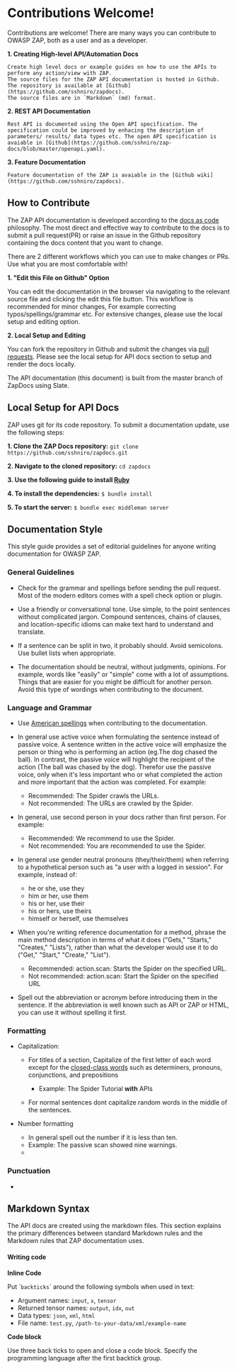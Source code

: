 <a name="contribution"></a>Contributions Welcome!
=========================================

Contributions are welcome! There are many ways you can contribute to OWASP ZAP, both as a user and as a developer.

**1. Creating High-level API/Automation Docs**

    Create high level docs or example guides on how to use the APIs to perform any action/view with ZAP.
    The source files for the ZAP API documentation is hosted in Github. The repository is available at [Github](https://github.com/sshniro/zapdocs).
    The source files are in `Markdown` (md) format.
    
**2. REST API Documentation**

    Rest API is documented using the Open API specification. The specification could be improved by enhacing the description of 
    parameters/ results/ data types etc. The open API specification is avaiable in [Github](https://github.com/sshniro/zap-docs/blob/master/openapi.yaml).

**3. Feature Documentation**

    Feature documentation of the ZAP is avaiable in the [Github wiki](https://github.com/sshniro/zapdocs).


## How to Contribute

The ZAP API documentation is developed according to the [docs as code](https://www.writethedocs.org/guide/docs-as-code/) philosophy.
The most direct and effective way to contribute to the docs is to submit a pull request(PR) or raise an 
issue in the Github repository containing the docs content that you want to change.

There are 2 different workflows which you can use to make changes or PRs. Use what you are most comfortable with!

**1. "Edit this File on Github" Option**
    
You can edit the documentation in the browser via navigating to the relevant source file and clicking the edit this file button.
This workflow is recommended for minor changes, For example correcting typos/spellings/grammar etc.
For extensive changes, please use the local setup and editing option.

**2. Local Setup and Editing**
    
You can fork the repository in Github and submit the changes via [pull requests](https://help.github.com/en/articles/creating-a-pull-request-from-a-fork). 
Please see the local setup for API docs section to setup and render the docs locally.


<aside class="notice">
The API documentation (this document) is built from the master branch of ZapDocs using Slate.
</aside>

## Local Setup for API Docs

ZAP uses git for its code repository. 
To submit a documentation update, use the following steps:

**1. Clone the ZAP Docs repository:** 
    `git clone https://github.com/sshniro/zapdocs.git`
   
**2. Navigate to the cloned repository:** 
    `cd zapdocs`
    
**3. Use the following guide to install [Ruby](https://www.ruby-lang.org/en/documentation/installation/)**

**4. To install the dependencies:** `$ bundle install`
        
**5. To start the server:** `$ bundle exec middleman server`

## Documentation Style

This style guide provides a set of editorial guidelines for anyone writing documentation for OWASP ZAP.

### General Guidelines

* Check for the grammar and spellings before sending the pull request. Most of the modern editors comes with a spell 
check option or plugin.

* Use a friendly or conversational tone. Use simple, to the point sentences without complicated jargon. Compound sentences, 
chains of clauses, and location-specific idioms can make text hard to understand and translate.

* If a sentence can be split in two, it probably should. Avoid semicolons. Use bullet lists when appropriate.

* The documentation should be neutral, without judgments, opinions. For example, words like "easily" or "simple" come with 
a lot of assumptions. Things that are easier for you might be difficult for another person. Avoid this type of wordings 
when contributing to the document.

### Language and Grammar

* Use [American spellings](https://www.oxfordinternationalenglish.com/differences-in-british-and-american-spelling/) when
contributing to the documentation. 
 
* In general use active voice when formulating the sentence instead of passive voice. A sentence written in the active voice will emphasize 
the person or thing who is performing an action (eg.The dog chased the ball).  In contrast, the passive voice will highlight 
the recipient of the action (The ball was chased by the dog). Therefor use the passive voice, only when it's less important 
who or what completed the action and more important that the action was completed. For example:
    - Recommended: The Spider crawls the URLs.
    - Not recommended: The URLs are crawled by the Spider.

* In general, use second person in your docs rather than first person. For example:
    - Recommended: We recommend to use the Spider.
    - Not recommended: You are recommended to use the Spider.

* In general use gender neutral pronouns (they/their/them) when referring to a hypothetical person such as "a user with a logged in session". 
For example, instead of:
    - he or she, use they
    - him or her, use them
    - his or her, use their
    - his or hers, use theirs
    - himself or herself, use themselves
    
* When you're writing reference documentation for a method, phrase the main method description in terms of what it does 
("Gets," "Starts," "Creates," "Lists"), rather than what the developer would use it to do ("Get," "Start," "Create," "List").

    - Recommended: action.scan: Starts the Spider on the specified URL.
    - Not recommended: action.scan: Start the Spider on the specified URL

* Spell out the abbreviation or acronym before introducing them in the sentence. If the abbreviation is well known such as
API or ZAP or HTML, you can use it without spelling it first.

### Formatting

* Capitalization:

    * For titles of a section, Capitalize of the first letter of each word except for the [closed-class words](http://babelnet.sbg.ac.at/themepark/grammar/classes.htm) 
      such as determiners, pronouns, conjunctions, and prepositions
      
      - Example: The Spider Tutorial **with** APIs
      
    * For normal sentences dont capitalize random words in the middle of the sentences.
    
* Number formatting    
    * In general spell out the number if it is less than ten. 
     - Example: The passive scan showed nine warnings. 
     
    *

### Punctuation
    

*  
    
## Markdown Syntax

The API docs are created using the markdown files. This section explains the primary differences between standard Markdown rules 
and the Markdown rules that ZAP documentation uses.

#### Writing code

**Inline Code**

Put \``backticks`\` around the following symbols when used in text:

* Argument names: `input`, `x`, `tensor`
* Returned tensor names: `output`, `idx`, `out`
* Data types: `json`, `xml`, `html`
* File name: `test.py`, `/path-to-your-data/xml/example-name`

**Code block**                                              

Use three back ticks to open and close a code block. Specify the programming language after the first backtick group.


